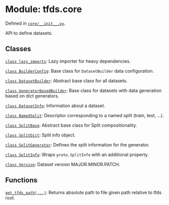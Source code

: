 <div itemscope itemtype="http://developers.google.com/ReferenceObject">
<meta itemprop="name" content="tfds.core" />
<meta itemprop="path" content="Stable" />
</div>

# Module: tfds.core



Defined in [`core/__init__.py`](https://github.com/tensorflow/datasets/tree/master/tensorflow_datasets/core/__init__.py).

API to define datasets.

## Classes

[`class lazy_imports`](../tfds/core/lazy_imports.md): Lazy importer for heavy dependencies.

[`class BuilderConfig`](../tfds/core/BuilderConfig.md): Base class for `DatasetBuilder` data configuration.

[`class DatasetBuilder`](../tfds/core/DatasetBuilder.md): Abstract base class for all datasets.

[`class GeneratorBasedBuilder`](../tfds/core/GeneratorBasedBuilder.md): Base class for datasets with data generation based on dict generators.

[`class DatasetInfo`](../tfds/core/DatasetInfo.md): Information about a dataset.

[`class NamedSplit`](../tfds/core/NamedSplit.md): Descriptor corresponding to a named split (train, test, ...).

[`class SplitBase`](../tfds/core/SplitBase.md): Abstract base class for Split compositionality.

[`class SplitDict`](../tfds/core/SplitDict.md): Split info object.

[`class SplitGenerator`](../tfds/core/SplitGenerator.md): Defines the split information for the generator.

[`class SplitInfo`](../tfds/core/SplitInfo.md): Wraps `proto.SplitInfo` with an additional property.

[`class Version`](../tfds/core/Version.md): Dataset version MAJOR.MINOR.PATCH.

## Functions

[`get_tfds_path(...)`](../tfds/core/get_tfds_path.md): Returns absolute path to file given path relative to tfds root.

